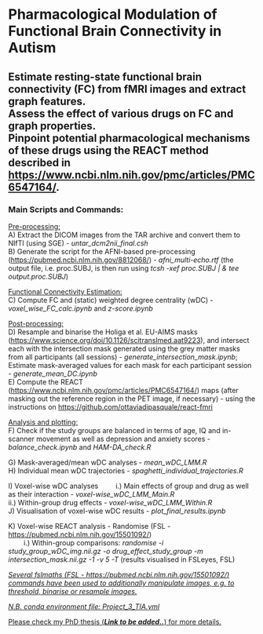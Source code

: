 # Pharmacological Modulation of Functional Brain Connectivity in Autism

## Estimate resting-state functional brain connectivity (FC) from fMRI images and extract graph features. <br /> Assess the effect of various drugs on FC and graph properties. <br /> Pinpoint potential pharmacological mechanisms of these drugs using the REACT method described in https://www.ncbi.nlm.nih.gov/pmc/articles/PMC6547164/.  

### Main Scripts and Commands: 

<ins>Pre-processing:</ins> <br />
A) Extract the DICOM images from the TAR archive and convert them to NIfTI (using SGE) - *untar_dcm2nii_final.csh* <br />
B) Generate the script for the AFNI-based pre-processing (https://pubmed.ncbi.nlm.nih.gov/8812068/) - *afni_multi-echo.rtf* (the output file, i.e. proc.SUBJ, is then run using *tcsh -xef proc.SUBJ | \& tee output.proc.SUBJ*) <br />

<ins>Functional Connectivity Estimation:</ins> <br />
C) Compute FC and (static) weighted degree centrality (wDC) - *voxel_wise_FC_calc.ipynb* and *z-score.ipynb* <br />

<ins>Post-processing:</ins> <br />
D) Resample and binarise the Holiga et al. EU-AIMS masks (https://www.science.org/doi/10.1126/scitranslmed.aat9223), and intersect each with the intersection mask generated using the grey matter masks from all participants (all sessions) - *generate_intersection_mask.ipynb*; Estimate mask-averaged values for each mask for each participant session - *generate_mean_DC.ipynb* <br />
E) Compute the REACT (https://www.ncbi.nlm.nih.gov/pmc/articles/PMC6547164/) maps (after masking out the reference region in the PET image, if necessary) - using the instructions on https://github.com/ottaviadipasquale/react-fmri <br />

<ins>Analysis and plotting:</ins> <br />
F) Check if the study groups are balanced in terms of age, IQ and in-scanner movement as well as depression and anxiety scores - *balance_check.ipynb* and *HAM-DA_check.R*<br />

G) Mask-averaged/mean wDC analyses - *mean_wDC_LMM.R* <br />
H) Individual mean wDC trajectories - *spaghetti_individual_trajectories.R* <br />

I) Voxel-wise wDC analyses
        i.) Main effects of group and drug as well as their interaction - *voxel-wise_wDC_LMM_Main.R* <br />
        ii.) Within-group drug effects - *voxel-wise_wDC_LMM_Within.R* <br />
J) Visualisation of voxel-wise wDC results - *plot_final_results.ipynb* <br />

K) Voxel-wise REACT analysis - Randomise (FSL - https://pubmed.ncbi.nlm.nih.gov/15501092/) <br />
        i.) Within-group comparisons: *randomise -i study_group_wDC_img.nii.gz -o drug_effect_study_group -m intersection_mask.nii.gz -1 -v 5 -T* (results visualised in FSLeyes, FSL) <br />

<ins>*Several fslmaths (FSL - https://pubmed.ncbi.nlm.nih.gov/15501092/) commands have been used to additionally manipulate images, e.g. to threshold, binarise or resample images.* </ins>

<ins>*N.B. conda environment file: Project_3_TIA.yml*</ins>

<ins>Please check my PhD thesis (***Link to be added..***) for more details.</ins>